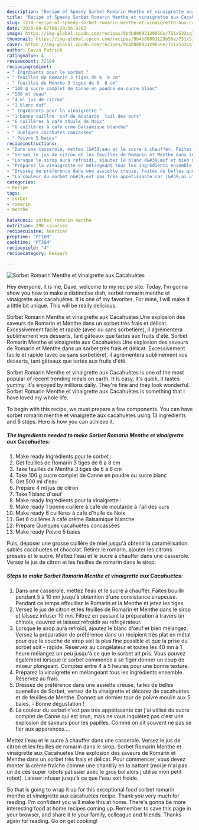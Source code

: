 ```yaml
---
description: "Recipe of Speedy Sorbet Romarin Menthe et vinaigrette aux Cacahuètes"
title: "Recipe of Speedy Sorbet Romarin Menthe et vinaigrette aux Cacahuètes"
slug: 1270-recipe-of-speedy-sorbet-romarin-menthe-et-vinaigrette-aux-cacahuetes
date: 2020-08-07T06:20:56.926Z
image: https://img-global.cpcdn.com/recipes/9b4b88093129b56e/751x532cq70/sorbet-romarin-menthe-et-vinaigrette-aux-cacahuetes-photo-principale-de-la-recette.jpg
thumbnail: https://img-global.cpcdn.com/recipes/9b4b88093129b56e/751x532cq70/sorbet-romarin-menthe-et-vinaigrette-aux-cacahuetes-photo-principale-de-la-recette.jpg
cover: https://img-global.cpcdn.com/recipes/9b4b88093129b56e/751x532cq70/sorbet-romarin-menthe-et-vinaigrette-aux-cacahuetes-photo-principale-de-la-recette.jpg
author: Gavin Patrick
ratingvalue: 4
reviewcount: 32104
recipeingredient:
- " Ingrdients pour le sorbet "
- " feuilles de Romarin 3 tiges de 6  8 cm"
- " feuilles de Menthe 3 tiges de 6  8 cm"
- "100 g sucre complet de Canne en poudre ou sucre blanc"
- "500 ml deau"
- "4 ml jus de citron"
- "1 blanc duf"
- " Ingrdients pour la vinaigrette "
- "1 bonne cuillre  caf de moutarde  lail des ours"
- "6 cuillères à café dhuile de Noix"
- "6 cuillères à café crme Balsamique blanche"
- " Quelques cacahutes concasses"
- " Poivre 5 baies"
recipeinstructions:
- "Dans une casserole, mettez l&#39;eau et le sucre à chauffer. Faites bouillir pendant 5 à 10 mn jusqu&#39;à obtention d&#39;une consistance sirupeuse. Pendant ce temps effeuillez le Romarin et la Menthe et jetez les tiges."
- "Versez le jus de citron et les feuilles de Romarin et Menthe dans le sirop et laissez infuser 10 mn. Filtrez en passant la préparation à travers un chinois, couvrez et laissez refroidir au réfrigérateur."
- "Lorsque le sirop aura refroidi, ajoutez le blanc d&#39;œuf et bien mélangez. Versez la préparation de préférence dans un récipient très plat en métal pour que la couche de sirop soit la plus fine possible et que la prise du sorbet soit rapide. Réservez au congélateur et toutes les 40 mn à 1 heure mélangez un peu jusqu&#39;à ce que le sorbet ait pris. Vous pouvez également lorsque le sorbet commence à se figer donner un coup de mixeur plongeant. Comptez entre 4 à 5 heures pour une bonne texture."
- "Préparez la vinaigrette en mélangeant tous les ingrédients ensemble. Réservez au frais."
- "Dressez de préférence dans une assiette creuse, faites de belles quenelles de Sorbet, versez de la vinaigrette et décorez de cacahuètes et de feuilles de Menthe. Donnez un dernier tour de poivre moulin aux 5 baies. Bonne dégustation !"
- "La couleur du sorbet n&#39;est pas très appétissante car j&#39;ai utilisé du sucre complet de Canne qui est brun, mais ne vous inquiétez pas c&#39;est une explosion de saveurs pour les papilles. Comme on dit souvent ne pas se fier aux apparences…."
categories:
- Recipe
tags:
- sorbet
- romarin
- menthe

katakunci: sorbet romarin menthe 
nutrition: 298 calories
recipecuisine: American
preptime: "PT16M"
cooktime: "PT38M"
recipeyield: "4"
recipecategory: Dessert

---
```



![Sorbet Romarin Menthe et vinaigrette aux Cacahuètes](https://img-global.cpcdn.com/recipes/9b4b88093129b56e/751x532cq70/sorbet-romarin-menthe-et-vinaigrette-aux-cacahuetes-photo-principale-de-la-recette.jpg)

Hey everyone, it is me, Dave, welcome to my recipe site. Today, I'm gonna show you how to make a distinctive dish, sorbet romarin menthe et vinaigrette aux cacahuètes. It is one of my favorites. For mine, I will make it a little bit unique. This will be really delicious.

Sorbet Romarin Menthe et vinaigrette aux Cacahuètes Une explosion des saveurs de Romarin et Menthe dans un sorbet très frais et délicat. Excessivement facile et rapide (avec ou sans sorbetière), il agrémentera sublimement vos desserts, tant gâteaux que tartes aux fruits d&#39;été. Sorbet Romarin Menthe et vinaigrette aux Cacahuètes Une explosion des saveurs de Romarin et Menthe dans un sorbet très frais et délicat. Excessivement facile et rapide (avec ou sans sorbetière), il agrémentera sublimement vos desserts, tant gâteaux que tartes aux fruits d&#39;été.

Sorbet Romarin Menthe et vinaigrette aux Cacahuètes is one of the most popular of recent trending meals on earth. It is easy, it's quick, it tastes yummy. It's enjoyed by millions daily. They're fine and they look wonderful. Sorbet Romarin Menthe et vinaigrette aux Cacahuètes is something that I have loved my whole life.


To begin with this recipe, we must prepare a few components. You can have sorbet romarin menthe et vinaigrette aux cacahuètes using 13 ingredients and 6 steps. Here is how you can achieve it.

<!--inarticleads1-->

##### The ingredients needed to make Sorbet Romarin Menthe et vinaigrette aux Cacahuètes:

1. Make ready  Ingrédients pour le sorbet :
1. Get  feuilles de Romarin 3 tiges de 6 à 8 cm
1. Take  feuilles de Menthe 3 tiges de 6 à 8 cm
1. Take 100 g sucre complet de Canne en poudre ou sucre blanc
1. Get 500 ml d&#39;eau
1. Prepare 4 ml jus de citron
1. Take 1 blanc d&#39;œuf
1. Make ready  Ingrédients pour la vinaigrette :
1. Make ready 1 bonne cuillère à café de moutarde à l&#39;ail des ours
1. Make ready 6 cuillères à café d&#39;huile de Noix
1. Get 6 cuillères à café crème Balsamique blanche
1. Prepare  Quelques cacahuètes concassées
1. Make ready  Poivre 5 baies


Puis, déposer une grosse cuillère de miel jusqu&#39;à obtenir la caramélisation. sablés cacahuetes et chocolat. Retirer le romarin, ajouter les citrons pressés et le sucre. Mettez l&#39;eau et le sucre à chauffer dans une casserole. Versez le jus de citron et les feuilles de romarin dans le sirop. 

<!--inarticleads2-->

##### Steps to make Sorbet Romarin Menthe et vinaigrette aux Cacahuètes:

1. Dans une casserole, mettez l&#39;eau et le sucre à chauffer. Faites bouillir pendant 5 à 10 mn jusqu&#39;à obtention d&#39;une consistance sirupeuse. Pendant ce temps effeuillez le Romarin et la Menthe et jetez les tiges.
1. Versez le jus de citron et les feuilles de Romarin et Menthe dans le sirop et laissez infuser 10 mn. Filtrez en passant la préparation à travers un chinois, couvrez et laissez refroidir au réfrigérateur.
1. Lorsque le sirop aura refroidi, ajoutez le blanc d&#39;œuf et bien mélangez. Versez la préparation de préférence dans un récipient très plat en métal pour que la couche de sirop soit la plus fine possible et que la prise du sorbet soit - rapide. Réservez au congélateur et toutes les 40 mn à 1 heure mélangez un peu jusqu&#39;à ce que le sorbet ait pris. Vous pouvez également lorsque le sorbet commence à se figer donner un coup de mixeur plongeant. Comptez entre 4 à 5 heures pour une bonne texture.
1. Préparez la vinaigrette en mélangeant tous les ingrédients ensemble. Réservez au frais.
1. Dressez de préférence dans une assiette creuse, faites de belles quenelles de Sorbet, versez de la vinaigrette et décorez de cacahuètes et de feuilles de Menthe. Donnez un dernier tour de poivre moulin aux 5 baies. - Bonne dégustation !
1. La couleur du sorbet n&#39;est pas très appétissante car j&#39;ai utilisé du sucre complet de Canne qui est brun, mais ne vous inquiétez pas c&#39;est une explosion de saveurs pour les papilles. Comme on dit souvent ne pas se fier aux apparences….


Mettez l&#39;eau et le sucre à chauffer dans une casserole. Versez le jus de citron et les feuilles de romarin dans le sirop. Sorbet Romarin Menthe et vinaigrette aux Cacahuètes Une explosion des saveurs de Romarin et Menthe dans un sorbet très frais et délicat. Pour commencer, vous devez monter la crème fraîche comme une chantilly en la battant (moi je n&#39;ai pas un de ces super robots pâtissier avec le gros bol alors j&#39;utilise mon petit robot). Laisser infuser jusqu&#39;à ce que l&#39;eau soit froide. 

So that is going to wrap it up for this exceptional food sorbet romarin menthe et vinaigrette aux cacahuètes recipe. Thank you very much for reading. I'm confident you will make this at home. There's gonna be more interesting food at home recipes coming up. Remember to save this page in your browser, and share it to your family, colleague and friends. Thanks again for reading. Go on get cooking!
